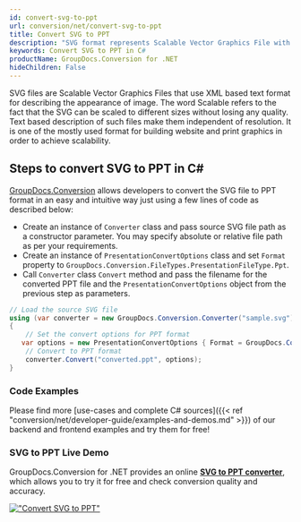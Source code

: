```yaml
---
id: convert-svg-to-ppt
url: conversion/net/convert-svg-to-ppt
title: Convert SVG to PPT
description: "SVG format represents Scalable Vector Graphics File with .svg extension. Learn how to convert SVG to PPT file programmatically in C# language using GroupDocs.Conversion for .NET library."
keywords: Convert SVG to PPT in C#
productName: GroupDocs.Conversion for .NET
hideChildren: False
---
```


SVG files are Scalable Vector Graphics Files that use XML based text format for describing the appearance of image. The word Scalable refers to the fact that the SVG can be scaled to different sizes without losing any quality. Text based description of such files make them independent of resolution. It is one of the mostly used format for building website and print graphics in order to achieve scalability.

## Steps to convert SVG to PPT in C#

[GroupDocs.Conversion](https://products.groupdocs.com/conversion/net) allows developers to convert the SVG file to PPT format in an easy and intuitive way just using a few lines of code as described below:

* Create an instance of `Converter` class and pass source SVG file path as a constructor parameter. You may specify absolute or relative file path as per your requirements. 
* Create an instance of `PresentationConvertOptions` class and set `Format` property to `GroupDocs.Conversion.FileTypes.PresentationFileType.Ppt`.
* Call `Converter` class `Convert` method and pass the filename for the converted PPT file and the `PresentationConvertOptions` object from the previous step as parameters.

```csharp
// Load the source SVG file
using (var converter = new GroupDocs.Conversion.Converter("sample.svg"))
{
    // Set the convert options for PPT format
   var options = new PresentationConvertOptions { Format = GroupDocs.Conversion.FileTypes.PresentationFileType.Ppt };
    // Convert to PPT format
    converter.Convert("converted.ppt", options);
}
```

### Code Examples

Please find more [use-cases and complete C# sources]({{< ref "conversion/net/developer-guide/examples-and-demos.md" >}}) of our backend and frontend examples and try them for free!

### SVG to PPT Live Demo

GroupDocs.Conversion for .NET provides an online [**SVG to PPT converter**](https://products.groupdocs.app/conversion/svg-to-ppt), which allows you to try it for free and check conversion quality and accuracy.

[!["Convert SVG to PPT"](conversion/net/images/convert-to-ppt/convert-svg-to-ppt.png)](https://products.groupdocs.app/conversion/svg-to-ppt)